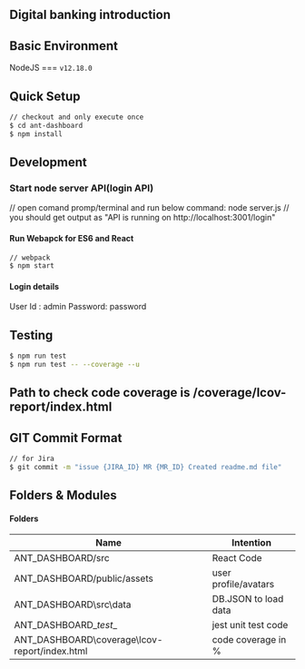 ## Digital banking introduction

## Basic Environment

NodeJS === `v12.18.0`

## Quick Setup

```bash
// checkout and only execute once
$ cd ant-dashboard
$ npm install

```

## Development
### Start node server API(login API)
// open comand promp/terminal and run below command:
node server.js
// you should get output as "API is running on http://localhost:3001/login"

#### Run Webapck for ES6 and React

```bash
// webpack
$ npm start
```

#### Login details
User Id : admin
Password: password

## Testing

```bash
$ npm run test
$ npm run test -- --coverage --u
```
## Path to check code coverage is /coverage/lcov-report/index.html

## GIT Commit Format

```bash
// for Jira
$ git commit -m "issue {JIRA_ID} MR {MR_ID} Created readme.md file"

```

## Folders & Modules

#### Folders

| Name                          | Intention                                        |
| ------------------------------| ------------------------------------------------ |
| ANT_DASHBOARD/src             | React Code                                       |
| ANT_DASHBOARD/public/assets   | user profile/avatars                             |
| ANT_DASHBOARD\src\data        | DB.JSON to load data                             |
| ANT_DASHBOARD\__test__        | jest unit test code                              |
| ANT_DASHBOARD\coverage\lcov-report/index.html|code coverage in %                 |

